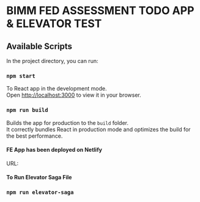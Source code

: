 # BIMM FED ASSESSMENT TODO APP & ELEVATOR TEST

## Available Scripts

In the project directory, you can run:

### `npm start`

To React app in the development mode.\
Open [http://localhost:3000](http://localhost:3000) to view it in your browser.

### `npm run build`

Builds the app for production to the `build` folder.\
It correctly bundles React in production mode and optimizes the build for the best performance.

#### FE App has been deployed on Netlify

URL:

#### To Run Elevator Saga File

### `npm run elevator-saga`
